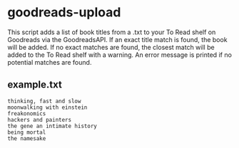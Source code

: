 # goodreads-upload
This script adds a list of book titles from a .txt to your To Read shelf on Goodreads via the GoodreadsAPI. If an exact title match is found, the book will be added. If no exact matches are found, the closest match will be added to the To Read shelf with a warning. An error message is printed if no potential matches are found. 

## example.txt
```
thinking, fast and slow
moonwalking with einstein
freakonomics
hackers and painters
the gene an intimate history
being mortal
the namesake
```
